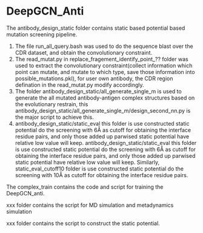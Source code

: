 # DeepGCN_Anti
The antibody_design_static folder contains static based potential based mutation screening pipeline. 
1. The file run_all_query.bash was used to do the sequence blast over the CDR dataset, and obtain the convolutionary constraint.
2. The read_mutat.py in replace_fragement_identify_point_?? folder was used to extract the convolutionary constraint(collect information which point can mutate, and mutate to which type, save those information into possible_mutations.pkl), for user own antibody, the CDR region defination in the read_mutat.py modify accordingly.
3. The folder antibody_design_static/all_generate_single_m is used to generate the all mutated antibody-antigen complex structures based on the evolutionary restrain, this antibody_design_static/all_generate_single_m/design_second_nn.py is the major script to achieve this.
4. antibody_design_static/static_eval  this folder is use constructed static potential do the screening with 6Å as cutoff for obtaining the interface residue pairs, and only those added up parwised static potential have relative low value will keep. antibody_design_static/static_eval  this folder is use constructed static potential do the screening with 6Å as cutoff for obtaining the interface residue pairs, and only those added up parwised static potential have relative low value will keep. Similarly, static_eval_cutoff10 folder is use constructed static potential do the screening with 10Å as cutoff for obtaining the interface residue pairs.

 




The complex_train contains the code and script for training the DeepGCN_anti.


xxx folder contains the script for MD simulation and metadynamics simulation

xxx folder contains the script to construct the static potential.
